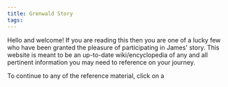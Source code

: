 ```yaml
---
title: Grenwald Story
tags:
---
```

Hello and welcome! If you are reading this then you are one of a lucky few who have been granted the pleasure of participating in James' story. This website is meant to be an up-to-date wiki/encyclopedia of any and all pertinent information you may need to reference on your journey.


To continue to any of the reference material, click on a
